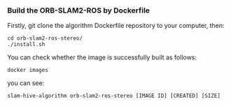 ### Build the ORB-SLAM2-ROS by Dockerfile
Firstly, git clone the algorithm Dockerfile repository to your computer, then:
```
cd orb-slam2-ros-stereo/
./install.sh
```
You can check whether the image is successfully built as follows:
```
docker images
```
you can see:
```
slam-hive-algorithm orb-slam2-ros-stereo [IMAGE ID] [CREATED] [SIZE]
```

